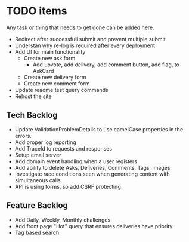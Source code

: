 # TODO items

Any task or thing that needs to get done can be added here.

* Redirect after successfull submit and prevent multiple submit
* Understan why re-log is required after every deployment
* Add UI for main functionality
  * Create new ask form
    * Add upvote, add delivery, add comment button, add flag, to AskCard
  * Create new delivery form
  * Create new comment form
* Update readme test query commands
* Rehost the site

## Tech Backlog

* Update ValidationProblemDetails to use camelCase properties in the errors.
* Add proper log reporting
* Add TraceId to requests and responses
* Setup email server
* Add domain event handling when a user registers
* Add ability to delete Asks, Deliveries, Comments, Tags, Images
* Investigate race conditions seen when generating content with simultaneous calls.
* API is using forms, so add CSRF protecting

## Feature Backlog

* Add Daily, Weekly, Monthly challenges
* Add front page "Hot" query that ensures deliveries have priority.
* Tag based search